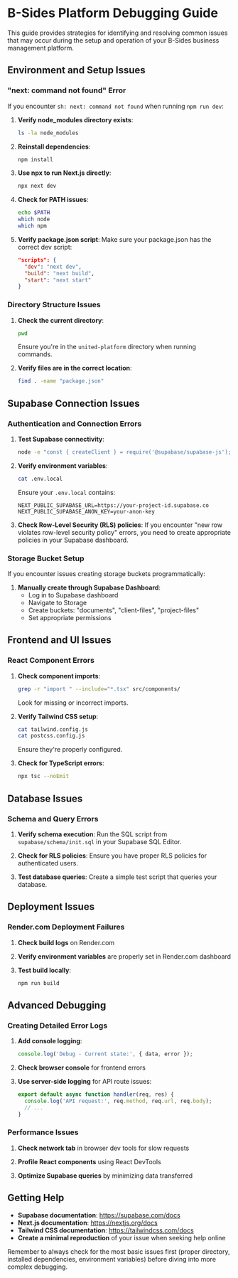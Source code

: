 # B-Sides Platform Debugging Guide

This guide provides strategies for identifying and resolving common issues that may occur during the setup and operation of your B-Sides business management platform.

## Environment and Setup Issues

### "next: command not found" Error

If you encounter `sh: next: command not found` when running `npm run dev`:

1. **Verify node_modules directory exists**:
   ```bash
   ls -la node_modules
   ```

2. **Reinstall dependencies**:
   ```bash
   npm install
   ```

3. **Use npx to run Next.js directly**:
   ```bash
   npx next dev
   ```

4. **Check for PATH issues**:
   ```bash
   echo $PATH
   which node
   which npm
   ```

5. **Verify package.json script**:
   Make sure your package.json has the correct dev script:
   ```json
   "scripts": {
     "dev": "next dev",
     "build": "next build",
     "start": "next start"
   }
   ```

### Directory Structure Issues

1. **Check the current directory**:
   ```bash
   pwd
   ```
   Ensure you're in the `united-platform` directory when running commands.

2. **Verify files are in the correct location**:
   ```bash
   find . -name "package.json"
   ```

## Supabase Connection Issues

### Authentication and Connection Errors

1. **Test Supabase connectivity**:
   ```bash
   node -e "const { createClient } = require('@supabase/supabase-js'); const supabase = createClient('YOUR_SUPABASE_URL', 'YOUR_SUPABASE_KEY'); console.log('Supabase client created');"
   ```

2. **Verify environment variables**:
   ```bash
   cat .env.local
   ```
   Ensure your `.env.local` contains:
   ```
   NEXT_PUBLIC_SUPABASE_URL=https://your-project-id.supabase.co
   NEXT_PUBLIC_SUPABASE_ANON_KEY=your-anon-key
   ```

3. **Check Row-Level Security (RLS) policies**: 
   If you encounter "new row violates row-level security policy" errors, you need to create appropriate policies in your Supabase dashboard.

### Storage Bucket Setup

If you encounter issues creating storage buckets programmatically:

1. **Manually create through Supabase Dashboard**:
   - Log in to Supabase dashboard
   - Navigate to Storage
   - Create buckets: "documents", "client-files", "project-files"
   - Set appropriate permissions

## Frontend and UI Issues

### React Component Errors

1. **Check component imports**:
   ```bash
   grep -r "import " --include="*.tsx" src/components/
   ```
   Look for missing or incorrect imports.

2. **Verify Tailwind CSS setup**:
   ```bash
   cat tailwind.config.js
   cat postcss.config.js
   ```
   Ensure they're properly configured.

3. **Check for TypeScript errors**:
   ```bash
   npx tsc --noEmit
   ```

## Database Issues

### Schema and Query Errors

1. **Verify schema execution**:
   Run the SQL script from `supabase/schema/init.sql` in your Supabase SQL Editor.

2. **Check for RLS policies**:
   Ensure you have proper RLS policies for authenticated users.

3. **Test database queries**:
   Create a simple test script that queries your database.

## Deployment Issues

### Render.com Deployment Failures

1. **Check build logs** on Render.com

2. **Verify environment variables** are properly set in Render.com dashboard

3. **Test build locally**:
   ```bash
   npm run build
   ```

## Advanced Debugging

### Creating Detailed Error Logs

1. **Add console logging**:
   ```javascript
   console.log('Debug - Current state:', { data, error });
   ```

2. **Check browser console** for frontend errors

3. **Use server-side logging** for API route issues:
   ```javascript
   export default async function handler(req, res) {
     console.log('API request:', req.method, req.url, req.body);
     // ...
   }
   ```

### Performance Issues

1. **Check network tab** in browser dev tools for slow requests

2. **Profile React components** using React DevTools

3. **Optimize Supabase queries** by minimizing data transferred

## Getting Help

- **Supabase documentation**: https://supabase.com/docs
- **Next.js documentation**: https://nextjs.org/docs
- **Tailwind CSS documentation**: https://tailwindcss.com/docs
- **Create a minimal reproduction** of your issue when seeking help online

Remember to always check for the most basic issues first (proper directory, installed dependencies, environment variables) before diving into more complex debugging. 